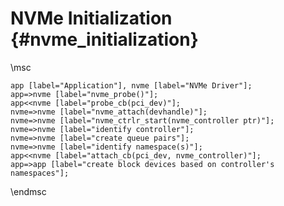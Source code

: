 # NVMe Initialization {#nvme_initialization}

\msc

	app [label="Application"], nvme [label="NVMe Driver"];
	app=>nvme [label="nvme_probe()"];
	app<<nvme [label="probe_cb(pci_dev)"];
	nvme=>nvme [label="nvme_attach(devhandle)"];
	nvme=>nvme [label="nvme_ctrlr_start(nvme_controller ptr)"];
	nvme=>nvme [label="identify controller"];
	nvme=>nvme [label="create queue pairs"];
	nvme=>nvme [label="identify namespace(s)"];
	app<<nvme [label="attach_cb(pci_dev, nvme_controller)"];
	app=>app [label="create block devices based on controller's namespaces"];

\endmsc
